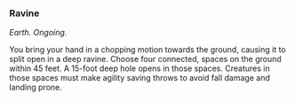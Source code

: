 ### Ravine
_Earth. Ongoing._

You bring your hand in a chopping motion towards the ground, causing it to split open in a deep ravine. Choose four connected, spaces on the ground within 45 feet. A 15-foot deep hole opens in those spaces. Creatures in those spaces must make agility saving throws to avoid fall damage and landing prone.
